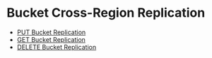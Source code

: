 ---
---

# Bucket Cross-Region Replication

- [PUT Bucket Replication](put_replication.html)
- [GET Bucket Replication](get_replication.html)
- [DELETE Bucket Replication](delete_replication.html)
